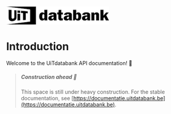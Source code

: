 ![](../assets/images/uitdatabank.png)

# Introduction

Welcome to the UiTdatabank API documentation! 👋

<!-- theme: warning -->

> ##### Construction ahead 🚧
> This space is still under heavy construction. For the stable documentation, see [https://documentatie.uitdatabank.be](https://documentatie.uitdatabank.be).
